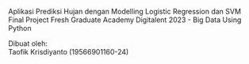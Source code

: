 Aplikasi Prediksi Hujan dengan Modelling Logistic Regression dan SVM<br />
Final Project Fresh Graduate Academy Digitalent 2023 - Big Data Using Python<br />

Dibuat oleh:<br />
Taofik Krisdiyanto (19566901160-24)
